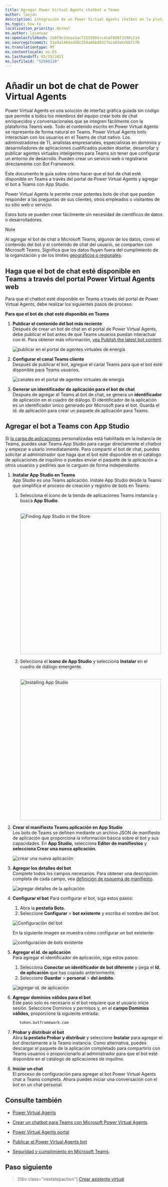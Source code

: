 ```yaml
---
title: Agregar Power Virtual Agents chatbot a Teams
author: laujan
description: integración de un Power Virtual Agents chatbot en la plataforma Teams web
ms.topic: how-to
localization_priority: Normal
ms.author: lajanuar
ms.openlocfilehash: 2a8f9c23eaa1acf2555b91cc4caf8d0f3298c114
ms.sourcegitcommit: 51e4a1464ea58c254ad6bd0317aca03ebf6bf1f6
ms.translationtype: MT
ms.contentlocale: es-ES
ms.lasthandoff: 05/19/2021
ms.locfileid: "52566120"
---
```

# <a name="add-power-virtual-agents-chatbot"></a>Añadir un bot de chat de Power Virtual Agents 

Power Virtual Agents es una solución de interfaz gráfica guiada sin código que permite a todos los miembros del equipo crear bots de chat enriquecidos y conversacionales que se integren fácilmente con la plataforma Teams web. Todo el contenido escrito en Power Virtual Agents se representa de forma natural en Teams. Power Virtual Agents bots interactúan con los usuarios en el Teams de chat nativo. Los administradores de TI, analistas empresariales, especialistas en dominios y desarrolladores de aplicaciones cualificados pueden diseñar, desarrollar y publicar agentes virtuales inteligentes para Teams sin tener que configurar un entorno de desarrollo. Pueden crear un servicio web o registrarse directamente con Bot Framework. 

Este documento le guía sobre cómo hacer que el bot de chat esté disponible en Teams a través del portal de Power Virtual Agents y agregar el bot a Teams con App Studio. 

Power Virtual Agents le permite crear potentes bots de chat que puedan responder a las preguntas de sus clientes, otros empleados o visitantes de su sitio web o servicio.

Estos bots se pueden crear fácilmente sin necesidad de científicos de datos o desarrolladores.

> [!NOTE]
> Al agregar el bot de chat a Microsoft Teams, algunos de los datos, como el contenido del bot y el contenido de chat del usuario, se comparten con Microsoft Teams. Significa que los datos fluyen fuera del cumplimiento de la organización y de los límites [geográficos o regionales](/power-virtual-agents/data-location). <br/>

## <a name="make-your-chatbot-available-in-teams-through-the-power-virtual-agents-portal"></a>Haga que el bot de chat esté disponible en Teams a través del portal Power Virtual Agents web

Para que el chatbot esté disponible en Teams a través del portal de Power Virtual Agents, debe realizar los siguientes pasos de proceso:

**Para que el bot de chat esté disponible en Teams**

1. **Publicar el contenido del bot más reciente**  
Después de crear un bot de chat en el portal de Power Virtual Agents, debe publicar el bot antes de que Teams usuarios puedan interactuar con él. Para obtener más información, [vea Publish the latest bot content](/power-virtual-agents/publication-fundamentals-publish-channels#publish-the-latest-bot-content).

   ![publicar en el portal de agentes virtuales de energía](../../assets/images/pva-publish.png)

1. **Configurar el canal Teams cliente**  
Después de publicar el bot, agregue el canal Teams para que el bot esté disponible para Teams usuarios.

   ![canales en el portal de agentes virtuales de energía](../../assets/images/pva-channels.png)

1. **Generar un identificador de aplicación para el bot de chat**  
Después de agregar el Teams al bot de chat, se genera un **identificador** de aplicación en el cuadro de diálogo. El identificador de la aplicación es un identificador único generado por Microsoft para el bot. Guarda el id. de aplicación para crear un paquete de aplicación para Teams.

## <a name="add-your-bot-to-teams-using-app-studio"></a>Agregar el bot a Teams con App Studio

Si [la carga de aplicaciones](/microsoftteams/admin-settings) personalizadas está habilitada en la instancia de Teams, puedes usar Teams App Studio para cargar directamente el chatbot y empezar a usarlo inmediatamente. Para compartir el bot de chat, puedes solicitar al administrador que haga que el bot esté disponible en el catálogo de aplicaciones de inquilino o puedes enviar el paquete de la aplicación a otros usuarios y pedirles que lo carguen de forma independiente.

1. **Instalar App Studio en Teams**  
App Studio es una Teams aplicación. Instale App Studio desde la Teams que simplifica el proceso de creación y registro de bots en Teams: 

   1. Selecciona el icono de la tienda de aplicaciones Teams instancia y busca **App Studio**.

      &emsp;&emsp; <img  width="450px" alt="Finding App Studio in the Store" src="../../assets/images/get-started/app-studio-store.png"/>   

   1. Selecciona el **icono de App Studio** y selecciona **Instalar** en el cuadro de diálogo emergente.

      &emsp;&emsp; <img  width="450px" alt="Installing App Studio" src="../../assets/images/get-started/app-studio-install.png"/>

1. **Crear el manifiesto Teams aplicación en App Studio**  
Los bots de Teams se definen mediante un archivo JSON de manifiesto de aplicación que proporciona la información básica sobre el bot y sus capacidades. En **App Studio,** selecciona **Editor de manifiestos** y **selecciona Crear una nueva aplicación.**

    ![crear una nueva aplicación](../../assets/images/get-started/create-new-app.png)

1. **Agregar los detalles del bot**  
Complete todos los campos necesarios. Para obtener una descripción completa de cada campo, vea [definición de esquema de manifiesto](../../resources/schema/manifest-schema.md).

    ![agregar detalles de la aplicación](../../assets/images/get-started/add-app-details.png)

1. **Configurar el bot** Para configurar el bot, siga estos pasos: 
     1. Abra la **pestaña Bots.** 
     1. Seleccione **Configurar**  >  **bot existente** y escriba el nombre del bot.

   ![Configuración del bot](../../assets/images/get-started/bot-set-up.png) 

   En la siguiente imagen se muestra cómo configurar un bot existente:      

   ![configuración de bots existente](../../assets/images/get-started/existing-bot-set-up.png)
       
1. **Agregar el id. de aplicación**  
Para agregar el identificador de aplicación, siga estos pasos:  
    1. Selecciona **Conectar un identificador de bot diferente** y pega el **Id. de aplicación** que has copiado anteriormente. 
    1. Seleccione **Guardar**  >  **personal**  >  **del ámbito**.

    ![agregar id. de aplicación](../../assets/images/get-started/add-app-id.png)

1. **Agregar dominios válidos para el bot**  
Este paso solo es necesario si el bot requiere que el usuario inicie sesión. Seleccione Dominios y permisos y, en el **campo Dominios** **válidos,** proporcione la siguiente entrada:

    ```bash
       token.botframework.com
    ```

1. **Probar y distribuir el bot**  
Abra **la pestaña Probar y distribuir** y seleccione **Instalar** para agregar el bot directamente a la Teams instancia. Como alternativa, puedes descargar el paquete de la aplicación completado para compartirlo con Teams usuarios o proporcionarlo al administrador para que el bot esté disponible en el catálogo de aplicaciones de inquilino.

1. **Iniciar un chat**   
El proceso de configuración para agregar el bot Power Virtual Agents chat a Teams completa. Ahora puedes iniciar una conversación con el bot en un chat personal.

## <a name="see-also"></a>Consulte también

- [Power Virtual Agents](/power-virtual-agents/fundamentals-what-is-power-virtual-agents)  

- [Crear un chatbot para Teams con Microsoft Power Virtual Agents](../bot-features.md#bots-and-the-microsoft-power-virtual-agents).  

- [Power Virtual Agents portal](https://powervirtualagents.microsoft.com)

- [Publicar el Power Virtual Agents bot](/power-virtual-agents/publication-fundamentals-publish-channels)

- [Seguridad y cumplimiento en Microsoft Teams](/MicrosoftTeams/security-compliance-overview).

## <a name="next-step"></a>Paso siguiente

> [!div class="nextstepaction"]
> [Crear asistente virtual](~/samples/virtual-assistant.md)

